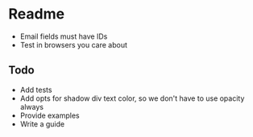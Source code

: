 # Readme

- Email fields must have IDs
- Test in browsers you care about

## Todo

- Add tests
- Add opts for shadow div text color, so we don't have to use opacity always
- Provide examples
- Write a guide